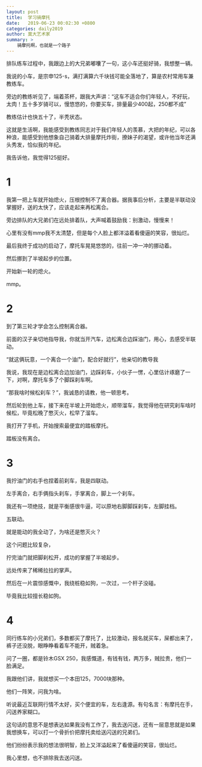 ```yaml
---
layout: post
title:  学习骑摩托
date:   2019-06-23 00:02:30 +0800
categories: daily2019 
author: 莫大艺术家
summary: >
    骑摩托啊，也就是一个路子
---
```


排队练车过程中，我跟边上的大兄弟嘟囔了一句，这小车还挺好骑，我想整一辆。

我说的小车，是宗申125-s，满打满算六千块钱可能全落地了，算是农村常用车兼教练车。

旁边的教练听见了，端着茶杯，跟我大声讲：“这车不适合你们年轻人，不好玩，太肉！五十多岁骑可以，慢悠悠的，你要买车，排量最少400起，250都不成”


教练估计也快五十了，半秃状态。

这就是生活啊，我能感受到教练同志对于我们年轻人的羡慕，大把的年纪，可以各种浪，能感受到他想象自己骑着大排量摩托炸街，撩妹子的渴望，或许他当年还满头秀发，恰似我的年纪。

我告诉他，我觉得125挺好。


# 1

我第一把上车就开始熄火，压根控制不了离合器。据我事后分析，主要是半联动没掌握好，送的太快了，应该走起来再松离合。

旁边排队的大兄弟们在远处排着队，大声喊着鼓励我：别激动，慢慢来！

心里有没有mmp我不太清楚，但是每个人脸上都洋溢着看傻逼的笑容，很灿烂。

最后我终于成功的启动了，摩托车晃晃悠悠的，往前一冲一冲的挪动着。

然后挪到了半坡起步的位置。

开始新一轮的熄火。

mmp。

# 2

到了第三轮才学会怎么控制离合器。

前面的汉子亲切地指导我，你就当开汽车，边松离合边踩油门，用心，去感受半联动。

“就这俩玩意，一个离合一个油门，配合好就行”，他亲切的教导我

我说，我现在是边松离合边加油门，边踩刹车，小伙子一愣，心里估计琢磨了一下，对啊，摩托车多了个脚踩刹车啊。

“那我啥时候松刹车？”，我诚恳的请教，他一顿思考。

然后轮到他上车，接下来在半坡上开始熄火，顺带溜车，我觉得他在研究刹车啥时候松，毕竟松晚了憋灭火，松早了溜车。

我打开了手机，开始搜索最便宜的踏板摩托。

踏板没有离合。


# 3

我拧油门的右手也捏着前刹车，我是四联动。

左手离合，右手俩指头刹车，手掌离合，脚上一个刹车。

我还有一项绝技，就是平衡感很牛逼，可以原地右脚脚踩刹车，左脚挂档。

五联动。

就是能动的我全动了，为啥还是憋灭火？

这个问题比较复杂，

拧完油门就把脚刹松开，成功的掌握了半坡起步。

远处传来了稀稀拉拉的掌声。

然后在一片震惊感慨中，我绕桩稳如狗，一次过，一个杆子没碰。

毕竟我比较擅长稳如狗。


# 4

同行练车的小兄弟们，多数都买了摩托了，比较激动，报名就买车，屎都出来了，裤子还没脱，眼睁睁看着车不能开，贼着急。

问了一圈，都是铃木GSX 250，我感慨道，有钱有钱，两万多，贼拉贵，他们一脸满足。

我跟他们讲，我就想买一个本田125，7000块那种。

他们一阵笑，问我为啥。

听说最近互联网行情不太好，买个便宜的车，左右逢源。有句名言：有摩托在手，闪送养家糊口。

这句话的意思不是想表达如果我没有工作了，我去送闪送，还有一层意思就是如果我想换车，可以打一个骨折价把摩托卖给送闪送的兄弟们。

他们纷纷表示我的想法很明智，脸上又洋溢起来了看傻逼的笑容，很灿烂。

我心里想，也不排除我去送闪送。










